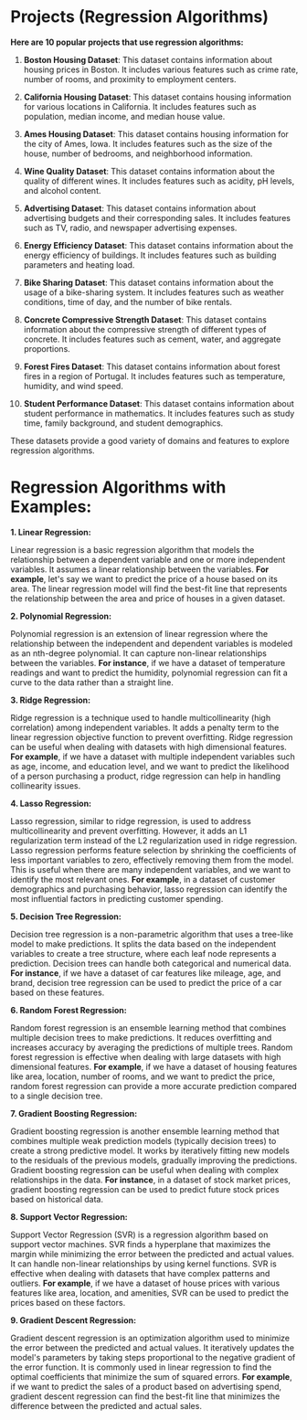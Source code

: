 # Projects (Regression Algorithms)

**Here are 10 popular projects that use regression algorithms:**

1. **Boston Housing Dataset**: This dataset contains information about housing prices in Boston. It includes various features such as crime rate, number of rooms, and proximity to employment centers.

2. **California Housing Dataset**: This dataset contains housing information for various locations in California. It includes features such as population, median income, and median house value.

3. **Ames Housing Dataset**: This dataset contains housing information for the city of Ames, Iowa. It includes features such as the size of the house, number of bedrooms, and neighborhood information.

4. **Wine Quality Dataset**: This dataset contains information about the quality of different wines. It includes features such as acidity, pH levels, and alcohol content.

5. **Advertising Dataset**: This dataset contains information about advertising budgets and their corresponding sales. It includes features such as TV, radio, and newspaper advertising expenses.

6. **Energy Efficiency Dataset**: This dataset contains information about the energy efficiency of buildings. It includes features such as building parameters and heating load.

7. **Bike Sharing Dataset**: This dataset contains information about the usage of a bike-sharing system. It includes features such as weather conditions, time of day, and the number of bike rentals.

8. **Concrete Compressive Strength Dataset**: This dataset contains information about the compressive strength of different types of concrete. It includes features such as cement, water, and aggregate proportions.

9. **Forest Fires Dataset**: This dataset contains information about forest fires in a region of Portugal. It includes features such as temperature, humidity, and wind speed.

10. **Student Performance Dataset**: This dataset contains information about student performance in mathematics. It includes features such as study time, family background, and student demographics.

These datasets provide a good variety of domains and features to explore regression algorithms. 

# Regression Algorithms with Examples:

**1. Linear Regression:**

Linear regression is a basic regression algorithm that models the relationship between a dependent variable and one or more independent variables. It assumes a linear relationship between the variables. **For example**, let's say we want to predict the price of a house based on its area. The linear regression model will find the best-fit line that represents the relationship between the area and price of houses in a given dataset.

**2. Polynomial Regression:**

Polynomial regression is an extension of linear regression where the relationship between the independent and dependent variables is modeled as an nth-degree polynomial. It can capture non-linear relationships between the variables. **For instance**, if we have a dataset of temperature readings and want to predict the humidity, polynomial regression can fit a curve to the data rather than a straight line.

**3. Ridge Regression:**

Ridge regression is a technique used to handle multicollinearity (high correlation) among independent variables. It adds a penalty term to the linear regression objective function to prevent overfitting. Ridge regression can be useful when dealing with datasets with high dimensional features. **For example**, if we have a dataset with multiple independent variables such as age, income, and education level, and we want to predict the likelihood of a person purchasing a product, ridge regression can help in handling collinearity issues.

**4. Lasso Regression:**

Lasso regression, similar to ridge regression, is used to address multicollinearity and prevent overfitting. However, it adds an L1 regularization term instead of the L2 regularization used in ridge regression. Lasso regression performs feature selection by shrinking the coefficients of less important variables to zero, effectively removing them from the model. This is useful when there are many independent variables, and we want to identify the most relevant ones. **For example**, in a dataset of customer demographics and purchasing behavior, lasso regression can identify the most influential factors in predicting customer spending.

**5. Decision Tree Regression:**

Decision tree regression is a non-parametric algorithm that uses a tree-like model to make predictions. It splits the data based on the independent variables to create a tree structure, where each leaf node represents a prediction. Decision trees can handle both categorical and numerical data. **For instance**, if we have a dataset of car features like mileage, age, and brand, decision tree regression can be used to predict the price of a car based on these features.

**6. Random Forest Regression:**

Random forest regression is an ensemble learning method that combines multiple decision trees to make predictions. It reduces overfitting and increases accuracy by averaging the predictions of multiple trees. Random forest regression is effective when dealing with large datasets with high dimensional features. **For example**, if we have a dataset of housing features like area, location, number of rooms, and we want to predict the price, random forest regression can provide a more accurate prediction compared to a single decision tree.

**7. Gradient Boosting Regression:**

Gradient boosting regression is another ensemble learning method that combines multiple weak prediction models (typically decision trees) to create a strong predictive model. It works by iteratively fitting new models to the residuals of the previous models, gradually improving the predictions. Gradient boosting regression can be useful when dealing with complex relationships in the data. **For instance**, in a dataset of stock market prices, gradient boosting regression can be used to predict future stock prices based on historical data.

**8. Support Vector Regression:**

Support Vector Regression (SVR) is a regression algorithm based on support vector machines. SVR finds a hyperplane that maximizes the margin while minimizing the error between the predicted and actual values. It can handle non-linear relationships by using kernel functions. SVR is effective when dealing with datasets that have complex patterns and outliers. **For example**, if we have a dataset of house prices with various features like area, location, and amenities, SVR can be used to predict the prices based on these factors.

**9. Gradient Descent Regression:**

Gradient descent regression is an optimization algorithm used to minimize the error between the predicted and actual values. It iteratively updates the model's parameters by taking steps proportional to the negative gradient of the error function. It is commonly used in linear regression to find the optimal coefficients that minimize the sum of squared errors. **For example**, if we want to predict the sales of a product based on advertising spend, gradient descent regression can find the best-fit line that minimizes the difference between the predicted and actual sales.

